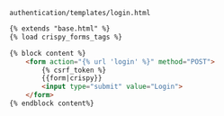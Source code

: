 `authentication/templates/login.html`

```html
{% extends "base.html" %}
{% load crispy_forms_tags %}

{% block content %}
    <form action="{% url 'login' %}" method="POST">
	    {% csrf_token %}
	    {{form|crispy}}
	    <input type="submit" value="Login">
	</form>
{% endblock content%}
```